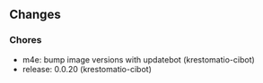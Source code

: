 ## Changes

### Chores

* m4e: bump image versions with updatebot (krestomatio-cibot)
* release: 0.0.20 (krestomatio-cibot)
